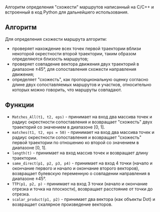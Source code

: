 Алгоритм определения "схожести" маршрутов написанный на C/C++ и встроенный в код Python для дальнейшего использования.  
## Алгоритм
Для определения схожести маршрута алгоритм:  
* проверяет нахождение всех точек первой траектории вблизи некоторой окрестности второй траектории, таким образом определяются близость маршрутов;
* проверяет совпадение вектора движения двух траекторий в диапазоне ±45°, для сопоставления схожести направления движения;
* определяет "схожесть", как пропорциональную оценку согласно длине двух сопоставляемых маршрутов и участков, относительно которых можно говорить, что маршруты совпадают.
## Функции
* `Matches_All(t1, t2, eps)` - принимает на вход два массива точек и радиус окрестности сопоставления и возвращает "схожесть" двух траекторий со значением в диапазоне [0, 1].  
* `matches(t1, t2, eps = 50)` - принимает на вход два массива точек и радиус окрестности сопоставления и возвращает "схожесть" первой траектории по отношению ко второй со значением в диапазоне [0, 1].  
* `length(t)` - принимает на вход массив точек и возвращает длину траектории.  
* `same_direct(p1, p2, p3, p4)` - принимает на вход 4 точки (начало и окончание первого и начало и окончание второго векторов), возвращает булевскую переменную о совпадении направления в диапазоне ±45°.  
* `TTP(p1, p2, p)` - принимает на вход 3 точки (начало и  окончание отрезка и точка на плоскости), возвращает расстояние от точки до отрезка.  
* `scalar_product(p1, p2)` - принимает два вектора (как объекты Dot) и возвращает скалярное произведение векторов.
